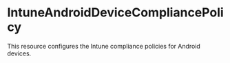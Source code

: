 # IntuneAndroidDeviceCompliancePolicy

This resource configures the Intune compliance policies for Android devices.
